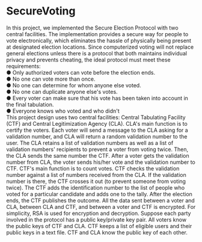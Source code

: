 # SecureVoting
In this project, we implemented the Secure Election Protocol with two central facilities. The implementation provides a secure way for people to vote electronically, which eliminates the hassle of physically being present at designated election locations. Since computerized voting will not replace general elections unless there is a protocol that both maintains individual privacy and prevents cheating, the ideal protocol must meet these
requirements:
\
● Only authorized voters can vote before the election ends.\
● No one can vote more than once.\
● No one can determine for whom anyone else voted.\
● No one can duplicate anyone else's votes.\
● Every voter can make sure that his vote has been taken into account in the final tabulation.\
● Everyone knows who voted and who didn't\
This project design uses two central facilities: Central Tabulating Facility (CTF) and Central
Legitimization Agency (CLA). CLA's main function is to certify the voters. Each voter will send a
message to the CLA asking for a validation number, and CLA will return a random validation
number to the user. The CLA retains a list of validation numbers as well as a list of validation
numbers' recipients to prevent a voter from voting twice. Then, the CLA sends the same number
the CTF. After a voter gets the validation number from CLA, the voter sends his/her vote and the
validation number to CTF. CTF's main function is to count votes. CTF checks the validation
number against a list of numbers received from the CLA. If the validation number is there, the CTF
crosses it out (to prevent someone from voting twice). The CTF adds the identification number to
the list of people who voted for a particular candidate and adds one to the tally. After the election
ends, the CTF publishes the outcome.
All the data sent between a voter and CLA, between CLA and CTF, and between a voter and CTF is
encrypted. For simplicity, RSA is used for encryption and decryption. Suppose each party involved
in the protocol has a public key/private key pair. All voters know the public keys of CTF and CLA.
CTF keeps a list of eligible users and their public keys in a text file. CTF and CLA know the public
key of each other.
